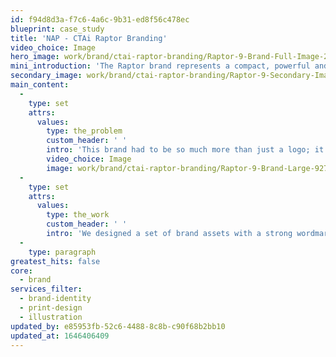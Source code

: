 ```yaml
---
id: f94d8d3a-f7c6-4a6c-9b31-ed8f56c478ec
blueprint: case_study
title: 'NAP - CTAi Raptor Branding'
video_choice: Image
hero_image: work/brand/ctai-raptor-branding/Raptor-9-Brand-Full-Image-2732x1536-2.jpg
mini_introduction: 'The Raptor brand represents a compact, powerful and capable product that is a leader in its class. Everything that the branding needed to be.'
secondary_image: work/brand/ctai-raptor-branding/Raptor-9-Secondary-Image-896x597.jpg
main_content:
  -
    type: set
    attrs:
      values:
        type: the_problem
        custom_header: ' '
        intro: 'This brand had to be so much more than just a logo; it’s every touchpoint associated with the Raptor product range. Powerful brands are bold, consistent, recognisable.'
        video_choice: Image
        image: work/brand/ctai-raptor-branding/Raptor-9-Brand-Large-927x522.jpg
  -
    type: set
    attrs:
      values:
        type: the_work
        custom_header: ' '
        intro: 'We designed a set of brand assets with a strong wordmark, complemented by a powerful and instantly recognisable claw slash, setting Raptor apart from competitors with a distinctive and memorable visual identity.'
  -
    type: paragraph
greatest_hits: false
core:
  - brand
services_filter:
  - brand-identity
  - print-design
  - illustration
updated_by: e85953fb-52c6-4488-8c8b-c90f68b2bb10
updated_at: 1646406409
---
```

